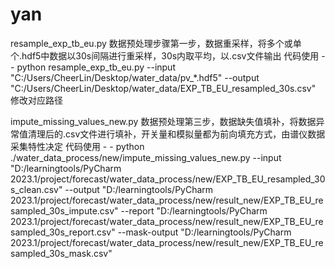 # yan
resample_exp_tb_eu.py 数据预处理步骤第一步，数据重采样，将多个或单个.hdf5中数据以30s间隔进行重采样，30s内取平均，以.csv文件输出
代码使用 - - python resample_exp_tb_eu.py --input "C:/Users/CheerLin/Desktop/water_data/pv_*.hdf5" --output "C:/Users/CheerLin/Desktop/water_data/EXP_TB_EU_resampled_30s.csv" 修改对应路径


impute_missing_values_new.py 数据预处理第三步，数据缺失值填补，将数据异常值清理后的.csv文件进行填补，开关量和模拟量都为前向填充方式，由谱仪数据采集特性决定
代码使用 - - python ./water_data_process/new/impute_missing_values_new.py   --input "D:/learningtools/PyCharm 2023.1/project/forecast/water_data_process/new/EXP_TB_EU_resampled_30s_clean.csv"   --output "D:/learningtools/PyCharm 2023.1/project/forecast/water_data_process/new/result_new/EXP_TB_EU_resampled_30s_impute.csv"   --report "D:/learningtools/PyCharm 2023.1/project/forecast/water_data_process/new/result_new/EXP_TB_EU_resampled_30s_report.csv"   --mask-output "D:/learningtools/PyCharm 2023.1/project/forecast/water_data_process/new/result_new/EXP_TB_EU_resampled_30s_mask.csv"


